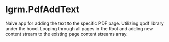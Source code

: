 # Igrm.PdfAddText
 Naive app for adding the text to the specific PDF page. Utilizing qpdf library under the hood. Looping through all pages in the Root and adding new content stream to the existing page content streams array.
